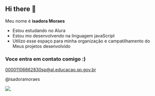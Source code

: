 ## Hi there 👋


Meu nome é **isadora Moraes**

- Estou estudando no Alura
- Estou mo desenvolvendo na linguagem javaScript
- Utilizo esse espaço para minha organização e campatilhamento do Meus projetos desenvolvido 

### Voce entra em contato comigo :) 

00001106662830sp@al.educacao.sp.gov.br

@isadoramoraes

![](https://media1.tenor.com/m/A40feuZx23oAAAAC/e%C5%9Fek.gif).

